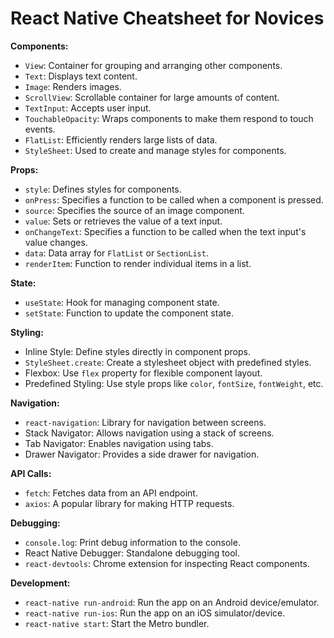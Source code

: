 # React Native Cheatsheet for Novices

**Components:**

- `View`: Container for grouping and arranging other components.
- `Text`: Displays text content.
- `Image`: Renders images.
- `ScrollView`: Scrollable container for large amounts of content.
- `TextInput`: Accepts user input.
- `TouchableOpacity`: Wraps components to make them respond to touch events.
- `FlatList`: Efficiently renders large lists of data.
- `StyleSheet`: Used to create and manage styles for components.

**Props:**

- `style`: Defines styles for components.
- `onPress`: Specifies a function to be called when a component is pressed.
- `source`: Specifies the source of an image component.
- `value`: Sets or retrieves the value of a text input.
- `onChangeText`: Specifies a function to be called when the text input's value changes.
- `data`: Data array for `FlatList` or `SectionList`.
- `renderItem`: Function to render individual items in a list.

**State:**

- `useState`: Hook for managing component state.
- `setState`: Function to update the component state.

**Styling:**

- Inline Style: Define styles directly in component props.
- `StyleSheet.create`: Create a stylesheet object with predefined styles.
- Flexbox: Use `flex` property for flexible component layout.
- Predefined Styling: Use style props like `color`, `fontSize`, `fontWeight`, etc.

**Navigation:**

- `react-navigation`: Library for navigation between screens.
- Stack Navigator: Allows navigation using a stack of screens.
- Tab Navigator: Enables navigation using tabs.
- Drawer Navigator: Provides a side drawer for navigation.

**API Calls:**

- `fetch`: Fetches data from an API endpoint.
- `axios`: A popular library for making HTTP requests.

**Debugging:**

- `console.log`: Print debug information to the console.
- React Native Debugger: Standalone debugging tool.
- `react-devtools`: Chrome extension for inspecting React components.

**Development:**

- `react-native run-android`: Run the app on an Android device/emulator.
- `react-native run-ios`: Run the app on an iOS simulator/device.
- `react-native start`: Start the Metro bundler.
